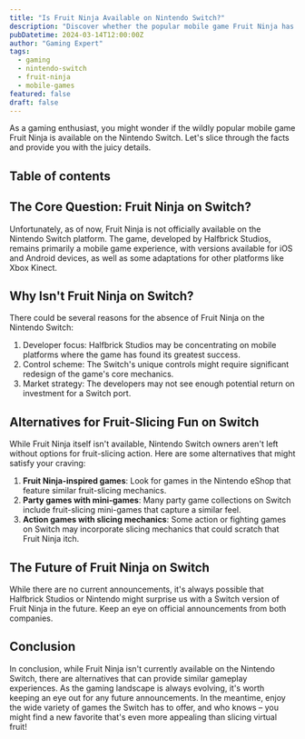 ```yaml
---
title: "Is Fruit Ninja Available on Nintendo Switch?"
description: "Discover whether the popular mobile game Fruit Ninja has made its way to the Nintendo Switch platform, and explore alternative fruit-slicing games available on the console."
pubDatetime: 2024-03-14T12:00:00Z
author: "Gaming Expert"
tags:
  - gaming
  - nintendo-switch
  - fruit-ninja
  - mobile-games
featured: false
draft: false
---
```


As a gaming enthusiast, you might wonder if the wildly popular mobile game Fruit Ninja is available on the Nintendo Switch. Let's slice through the facts and provide you with the juicy details.

## Table of contents

## The Core Question: Fruit Ninja on Switch?

Unfortunately, as of now, Fruit Ninja is not officially available on the Nintendo Switch platform. The game, developed by Halfbrick Studios, remains primarily a mobile game experience, with versions available for iOS and Android devices, as well as some adaptations for other platforms like Xbox Kinect.

## Why Isn't Fruit Ninja on Switch?

There could be several reasons for the absence of Fruit Ninja on the Nintendo Switch:

1. Developer focus: Halfbrick Studios may be concentrating on mobile platforms where the game has found its greatest success.
2. Control scheme: The Switch's unique controls might require significant redesign of the game's core mechanics.
3. Market strategy: The developers may not see enough potential return on investment for a Switch port.

## Alternatives for Fruit-Slicing Fun on Switch

While Fruit Ninja itself isn't available, Nintendo Switch owners aren't left without options for fruit-slicing action. Here are some alternatives that might satisfy your craving:

1. **Fruit Ninja-inspired games**: Look for games in the Nintendo eShop that feature similar fruit-slicing mechanics.
2. **Party games with mini-games**: Many party game collections on Switch include fruit-slicing mini-games that capture a similar feel.
3. **Action games with slicing mechanics**: Some action or fighting games on Switch may incorporate slicing mechanics that could scratch that Fruit Ninja itch.

## The Future of Fruit Ninja on Switch

While there are no current announcements, it's always possible that Halfbrick Studios or Nintendo might surprise us with a Switch version of Fruit Ninja in the future. Keep an eye on official announcements from both companies.

## Conclusion

In conclusion, while Fruit Ninja isn't currently available on the Nintendo Switch, there are alternatives that can provide similar gameplay experiences. As the gaming landscape is always evolving, it's worth keeping an eye out for any future announcements. In the meantime, enjoy the wide variety of games the Switch has to offer, and who knows – you might find a new favorite that's even more appealing than slicing virtual fruit!